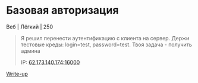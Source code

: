 # Базовая авторизация #
Веб | Лёгкий | 250
> Я решил перенести аутентификацию с клиента на сервер. Держи тестовые креды: login=test, password=test. Твоя задача - получить админа
>
> IP: [62.173.140.174:16000](http://62.173.140.174:16000)

[Write-up](WRITEUP.md)
